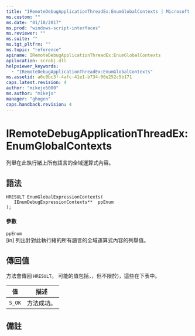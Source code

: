 ```yaml
---
title: "IRemoteDebugApplicationThreadEx:EnumGlobalContexts | Microsoft Docs"
ms.custom: ""
ms.date: "01/18/2017"
ms.prod: "windows-script-interfaces"
ms.reviewer: ""
ms.suite: ""
ms.tgt_pltfrm: ""
ms.topic: "reference"
apiname: IRemoteDebugApplicationThreadEx:EnumGlobalContexts
apilocation: scrobj.dll
helpviewer_keywords: 
  - "IRemoteDebugApplicationThreadEx:EnumGlobalContexts"
ms.assetid: a6c0bc3f-4afc-41e1-b734-06e252c5b171
caps.latest.revision: 4
author: "mikejo5000"
ms.author: "mikejo"
manager: "ghogen"
caps.handback.revision: 4
---
```

# IRemoteDebugApplicationThreadEx:EnumGlobalContexts
列舉在此執行緒上所有語言的全域運算式內容。  
  
## 語法  
  
```  
HRESULT EnumGlobalExpressionContexts(  
   IEnumDebugExpressionContexts**  ppEnum  
);  
```  
  
#### 參數  
 `ppEnum`  
 \[in\] 列出針對此執行緒的所有語言的全域運算式內容的列舉值。  
  
## 傳回值  
 方法會傳回 `HRESULT`。  可能的值包括，，但不限於\)，這些在下表中。  
  
|值|描述|  
|-------|--------|  
|`S_OK`|方法成功。|  
  
## 備註